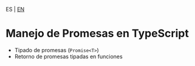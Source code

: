 <!-- MULTILANGUAJE MENU START -->
ES | [EN](https://lckpig.gitbook.io/practical-dev-handbook/typescript/async-javascript/handling-promises)
<!-- MULTILANGUAJE MENU END -->

# Manejo de Promesas en TypeScript

- Tipado de promesas (`Promise<T>`)
- Retorno de promesas tipadas en funciones 